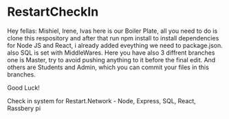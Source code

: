 # RestartCheckIn

Hey fellas: Mishiel, Irene, Ivas
here is our Boiler Plate, all you need to do is clone this respository and after that run npm install to install dependencies for Node JS and React, i already added eveything we need to package.json.
also SQL is set with MiddleWares.
Here you have also 3 diffrent branches one is Master, try to avoid pushing anything to it before the final edit.
And others are Students and Admin, which you can commit your files in this branches.

Good Luck!

Check in system for Restart.Network - Node, Express, SQL, React, Rassbery pi
